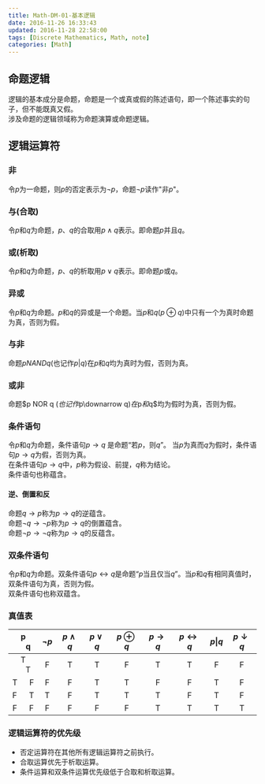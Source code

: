 ```yaml
---
title: Math-DM-01-基本逻辑
date: 2016-11-26 16:33:43
updated: 2016-11-28 22:58:00
tags: [Discrete Mathematics, Math, note]
categories: [Math]
---
```

## 命题逻辑
逻辑的基本成分是命题，命题是一个或真或假的陈述语句，即一个陈述事实的句子，但不能既真又假。    
涉及命题的逻辑领域称为命题演算或命题逻辑。

## 逻辑运算符
### 非
令$p$为一命题，则$p$的否定表示为$\lnot p$，命题$\lnot p$读作"非$p$"。
### 与(合取)
令$p$和$q$为命题，$p、q$的合取用$p\land q$表示。即命题$p$并且$q$。
### 或(析取)
令$p$和$q$为命题，$p、q$的析取用$p\lor q$表示。即命题$p$或$q$。
### 异或
令$p$和$q$为命题。$p$和$q$的异或是一个命题。当$p$和$q$($p\oplus q$)中只有一个为真时命题为真，否则为假。
### 与非
命题$p NAND q$(也记作$p\vert q$)在$p$和$q$均为真时为假，否则为真。
### 或非
命题$p NOR q $(也记作$p\downarrow q$)在$p$和$q$均为假时为真，否则为假。
### 条件语句
令$p$和$q$为命题，条件语句$p\rightarrow q$ 是命题“若$p$，则$q$”。    当$p$为真而$q$为假时，条件语句$p\rightarrow q$为假，否则为真。   
在条件语句$p\rightarrow q$中，$p$称为假设、前提，$q$称为结论。    
条件语句也称蕴含。

#### 逆、倒置和反
命题$q\rightarrow p$称为$p\rightarrow q$的逆蕴含。    
命题$\lnot q\rightarrow \lnot p$称为$p\rightarrow q$的倒置蕴含。   
命题$\lnot p\rightarrow \lnot q$称为$p\rightarrow q$的反蕴含。  

### 双条件语句
令$p$和$q$为命题。双条件语句$p↔︎q$是命题“$p$当且仅当$q$”。当$p$和$q$有相同真值时，双条件语句为真，否则为假。    
双条件语句也称双蕴含。  

### 真值表

|p <span style="margin-left:20px">q</span>| $\lnot p$| $p\land q$|$p\lor q$|$p\oplus q$|$p\rightarrow q$|$p↔︎q$|$p \vert q$|$p\downarrow q$|
|:----:|:--------:|:---------:|:-------:|:---------:|:------:|:---:|:--:|:--:|
|T <span style="margin-left:20px">T</span>| F|T|T|F|T|T|F|F|
|T <span style="margin-left:20px">F</span>| F|F|T|T|F|F|T|F|
|F <span style="margin-left:20px">T</span>| T|F|T|T|T|F|T|F|
|F <span style="margin-left:20px">F</span>| F|F|F|F|T|T|T|T|

### 逻辑运算符的优先级
* 否定运算符在其他所有逻辑运算符之前执行。
* 合取运算优先于析取运算。
* 条件运算和双条件运算优先级低于合取和析取运算。


